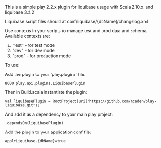 This is a simple play 2.2.x plugin for liquibase usage with Scala 2.10.x. and liquibase 3.2.2

Liquibase script files should at conf/liquibase/{dbName}/changelog.xml

Use contexts in your scripts to manage test and prod data and schema. Available contexts are:
 1. "test" - for test mode
 2. "dev" - for dev mode
 3. "prod" - for production mode

To use:

Add the plugin to your 'play.plugins' file:
```
8000:play.api.plugins.LiquibasePlugin
```

Then in Build.scala instantiate the plugin:
```
val liquibasePlugin = RootProject(uri("https://github.com/mcaden/play-liquibase.git"))
```

And add it as a dependency to your main play project:
```
.dependsOn(liquibasePlugin)
```

Add the plugin to your application.conf file:
```
applyLiquibase.{dbName}=true
```
